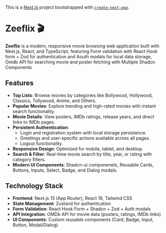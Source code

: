 This is a [Next.js](https://nextjs.org) project bootstrapped with [`create-next-app`](https://nextjs.org/docs/app/api-reference/cli/create-next-app).

# Zeeflix 🎬

**Zeeflix** is a modern, responsive movie browsing web application built with Next.js, React, and TypeScript, featuring Form validation with React Hook form + Zod for authentication and Aouth modals for local data storage, Omdb API for searching movie and poster fetching with Multiple Shadcn Components
## Features

- **Top Lists**: Browse movies by categories like Bollywood, Hollywood, Classics, Tollywood, Anime, and Others.
- **Popular Movies**: Explore trending and high-rated movies with instant search functionality.
- **Movie Details**: View posters, IMDb ratings, release years, and direct links to IMDb pages.
- **Persistent Authentication**:
  - Login and registration system with local storage persistence.
  - Greetings and user-specific actions available across all pages.
  - Logout functionality.
- **Responsive Design**: Optimized for mobile, tablet, and desktop.
- **Search & Filter**: Real-time movie search by title, year, or rating with category filters.
- **Modern UI Components**: Shadcn-ui componenets, Reusable Cards, Buttons, Inputs, Select, Badge, and Dialog modals.

## Technology Stack

- **Frontend**: Next.js 13 (App Router), React 18, Tailwind CSS
- **State Management**: Zustand for authentication
- **Form Validation**: React Hook Form + Shadcn + Zod + Auth modals
- **API Integration**: OMDb API for movie data (posters, ratings, IMDb links)
- **UI Components**: Custom reusable components (Card, Badge, Input, Button, Modal/Dialog)


